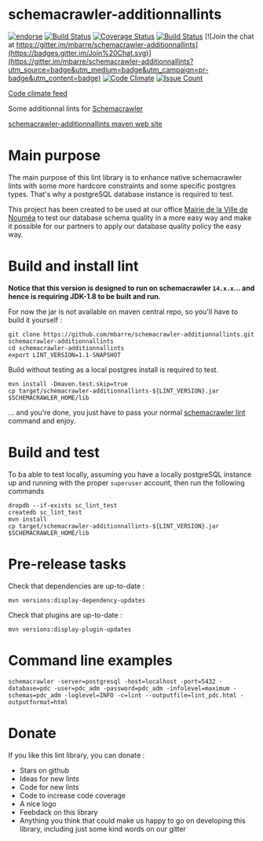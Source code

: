 # schemacrawler-additionnallints 

[![endorse](https://api.coderwall.com/mbarre/endorsecount.png)](https://coderwall.com/mbarre)
[![Build Status](https://travis-ci.org/mbarre/schemacrawler-additionnallints.svg?branch=master)](https://travis-ci.org/mbarre/schemacrawler-additionnallints) [![Coverage Status](https://coveralls.io/repos/mbarre/schemacrawler-additionnallints/badge.png?branch=master&service=github)](https://coveralls.io/github/mbarre/schemacrawler-additionnallints?branch=master) [![Build Status](https://img.shields.io/coverity/scan/6155.svg)](https://scan.coverity.com/projects/mbarre-schemacrawler-additionnallints) [![Join the chat at https://gitter.im/mbarre/schemacrawler-additionnallints](https://badges.gitter.im/Join%20Chat.svg)](https://gitter.im/mbarre/schemacrawler-additionnallints?utm_source=badge&utm_medium=badge&utm_campaign=pr-badge&utm_content=badge)
[![Code Climate](https://codeclimate.com/github/mbarre/schemacrawler-additionnallints/badges/gpa.svg)](https://codeclimate.com/github/mbarre/schemacrawler-additionnallints)
[![Issue Count](https://codeclimate.com/github/mbarre/schemacrawler-additionnallints/badges/issue_count.svg)](https://codeclimate.com/github/mbarre/schemacrawler-additionnallints)

[Code climate feed](https://codeclimate.com/github/mbarre/schemacrawler-additionnallints)

Some additionnal lints for [Schemacrawler](http://sualeh.github.io/SchemaCrawler/)

[schemacrawler-additionnallints maven web site](http://mbarre.github.io/schemacrawler-additionnallints/)


# Main purpose

The main purpose of this lint library is to enhance native schemacrawler lints
with some more hardcore constraints and some specific postgres types. That's
why a postgreSQL database instance is required to test.

This project has been created to be used at our office
[Mairie de la Ville de Nouméa](http://www.noumea.nc/) to test our database
schema quality in a more easy way and make it possible for our partners to
apply our database quality policy the easy way.


# Build and install lint

**Notice that this version is designed to run on schemacrawler `14.x.x`...
and hence is requiring JDK-1.8 to be built and run.**

For now the jar is not available on maven central repo, so you'll have to build it yourself :

    git clone https://github.com/mbarre/schemacrawler-additionnallints.git schemacrawler-additionnallints
    cd schemacrawler-additionnallints
    export LINT_VERSION=1.1-SNAPSHOT

Build without testing as a local postgres install is required to test.

    mvn install -Dmaven.test.skip=true
    cp target/schemacrawler-additionnallints-${LINT_VERSION}.jar $SCHEMACRAWLER_HOME/lib

... and you're done, you just have to pass your
normal  [schemacrawler lint](http://sualeh.github.io/SchemaCrawler/lint.html)
command and enjoy.

# Build and test

To ba able to test locally, assuming you have a locally postgreSQL instance
up and running with the proper `superuser` account, then run the following
commands

    dropdb --if-exists sc_lint_test
    createdb sc_lint_test
    mvn install
    cp target/schemacrawler-additionnallints-${LINT_VERSION}.jar $SCHEMACRAWLER_HOME/lib

# Pre-release tasks

Check that dependencies are up-to-date :

    mvn versions:display-dependency-updates

Check that plugins are up-to-date :

    mvn versions:display-plugin-updates

# Command line examples

    schemacrawler -server=postgresql -host=localhost -port=5432 -database=pdc -user=pdc_adm -password=pdc_adm -infolevel=maximum -schemas=pdc_adm -loglevel=INFO -c=lint --outputfile=lint_pdc.html -outputformat=html

# Donate


If you like this lint library, you can donate :

* Stars on github
* Ideas for new lints
* Code for new lints
* Code to increase code coverage
* A nice logo
* Feebdack on this library
* Anything you think that could make us happy to go on developing this library,
including just some kind words on our gitter
